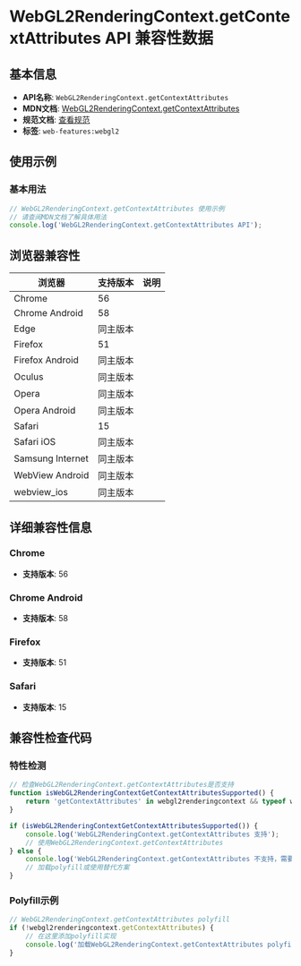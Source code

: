 # WebGL2RenderingContext.getContextAttributes API 兼容性数据

## 基本信息

- **API名称**: `WebGL2RenderingContext.getContextAttributes`
- **MDN文档**: [WebGL2RenderingContext.getContextAttributes](https://developer.mozilla.org/docs/Web/API/WebGLRenderingContext/getContextAttributes)
- **规范文档**: [查看规范](https://registry.khronos.org/webgl/specs/latest/1.0/#5.14.2)
- **标签**: `web-features:webgl2`

## 使用示例

### 基本用法

```javascript
// WebGL2RenderingContext.getContextAttributes 使用示例
// 请查阅MDN文档了解具体用法
console.log('WebGL2RenderingContext.getContextAttributes API');
```

## 浏览器兼容性

| 浏览器 | 支持版本 | 说明 |
|--------|----------|------|
| Chrome | 56 |  |
| Chrome Android | 58 |  |
| Edge | 同主版本 |  |
| Firefox | 51 |  |
| Firefox Android | 同主版本 |  |
| Oculus | 同主版本 |  |
| Opera | 同主版本 |  |
| Opera Android | 同主版本 |  |
| Safari | 15 |  |
| Safari iOS | 同主版本 |  |
| Samsung Internet | 同主版本 |  |
| WebView Android | 同主版本 |  |
| webview_ios | 同主版本 |  |

## 详细兼容性信息

### Chrome

- **支持版本**: 56

### Chrome Android

- **支持版本**: 58

### Firefox

- **支持版本**: 51

### Safari

- **支持版本**: 15

## 兼容性检查代码

### 特性检测

```javascript
// 检查WebGL2RenderingContext.getContextAttributes是否支持
function isWebGL2RenderingContextGetContextAttributesSupported() {
    return 'getContextAttributes' in webgl2renderingcontext && typeof webgl2renderingcontext.getContextAttributes === 'function';
}

if (isWebGL2RenderingContextGetContextAttributesSupported()) {
    console.log('WebGL2RenderingContext.getContextAttributes 支持');
    // 使用WebGL2RenderingContext.getContextAttributes
} else {
    console.log('WebGL2RenderingContext.getContextAttributes 不支持，需要polyfill');
    // 加载polyfill或使用替代方案
}
```

### Polyfill示例

```javascript
// WebGL2RenderingContext.getContextAttributes polyfill
if (!webgl2renderingcontext.getContextAttributes) {
    // 在这里添加polyfill实现
    console.log('加载WebGL2RenderingContext.getContextAttributes polyfill');
}
```


